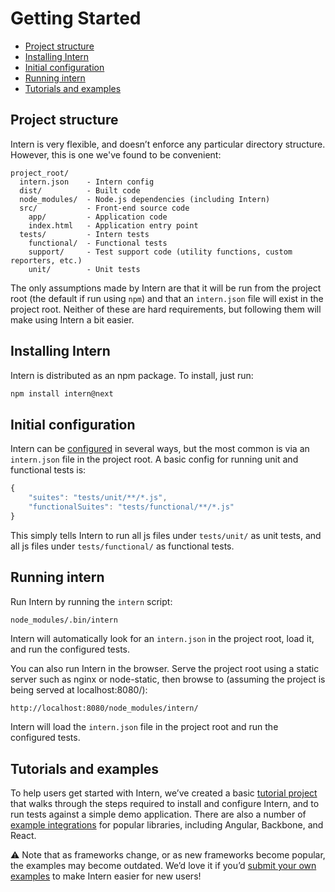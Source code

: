 # Getting Started

<!-- vim-markdown-toc GFM -->
* [Project structure](#project-structure)
* [Installing Intern](#installing-intern)
* [Initial configuration](#initial-configuration)
* [Running intern](#running-intern)
* [Tutorials and examples](#tutorials-and-examples)

<!-- vim-markdown-toc -->

## Project structure

Intern is very flexible, and doesn’t enforce any particular directory structure. However, this is one we've found to be convenient:

```
project_root/
  intern.json    - Intern config
  dist/          - Built code
  node_modules/  - Node.js dependencies (including Intern)
  src/           - Front-end source code
    app/         - Application code
    index.html   - Application entry point
  tests/         - Intern tests
    functional/  - Functional tests
    support/     - Test support code (utility functions, custom reporters, etc.)
    unit/        - Unit tests
```

The only assumptions made by Intern are that it will be run from the project root (the default if run using `npm`) and that an `intern.json` file will exist in the project root. Neither of these are hard requirements, but following them will make using Intern a bit easier.

## Installing Intern

Intern is distributed as an npm package. To install, just run:

```sh
npm install intern@next
```

## Initial configuration

Intern can be [configured](./configuration.md) in several ways, but the most common is via an `intern.json` file in the project root. A basic config for running unit and functional tests is:

```js
{
    "suites": "tests/unit/**/*.js",
    "functionalSuites": "tests/functional/**/*.js"
}
```

This simply tells Intern to run all js files under `tests/unit/` as unit tests, and all js files under `tests/functional/` as functional tests.

## Running intern

Run Intern by running the `intern` script:

```sh
node_modules/.bin/intern
```

Intern will automatically look for an `intern.json` in the project root, load it, and run the configured tests.

You can also run Intern in the browser. Serve the project root using a static server such as nginx or node-static, then browse to (assuming the project is being served at localhost:8080/):

```
http://localhost:8080/node_modules/intern/
```

Intern will load the `intern.json` file in the project root and run the configured tests.

## Tutorials and examples

To help users get started with Intern, we’ve created a basic [tutorial project](https://github.com/theintern/intern-tutorial) that walks through the steps required to install and configure Intern, and to run tests against a simple demo application. There are also a number of [example integrations](https://github.com/theintern/intern-examples) for popular libraries, including Angular, Backbone, and React.

⚠️  Note that as frameworks change, or as new frameworks become popular, the examples may become outdated. We’d love it if you’d [submit your own examples](https://github.com/theintern/intern-examples/fork) to make Intern easier for new users!
